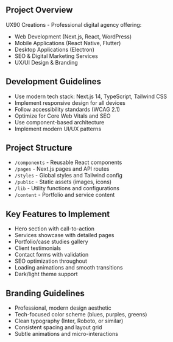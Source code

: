 <!-- UX90 Creations Digital Agency Workspace Instructions -->

## Project Overview
UX90 Creations - Professional digital agency offering:
- Web Development (Next.js, React, WordPress)
- Mobile Applications (React Native, Flutter)
- Desktop Applications (Electron)
- SEO & Digital Marketing Services
- UX/UI Design & Branding

## Development Guidelines
- Use modern tech stack: Next.js 14, TypeScript, Tailwind CSS
- Implement responsive design for all devices
- Follow accessibility standards (WCAG 2.1)
- Optimize for Core Web Vitals and SEO
- Use component-based architecture
- Implement modern UI/UX patterns

## Project Structure
- `/components` - Reusable React components
- `/pages` - Next.js pages and API routes
- `/styles` - Global styles and Tailwind config
- `/public` - Static assets (images, icons)
- `/lib` - Utility functions and configurations
- `/content` - Portfolio and service content

## Key Features to Implement
- Hero section with call-to-action
- Services showcase with detailed pages
- Portfolio/case studies gallery
- Client testimonials
- Contact forms with validation
- SEO optimization throughout
- Loading animations and smooth transitions
- Dark/light theme support

## Branding Guidelines
- Professional, modern design aesthetic
- Tech-focused color scheme (blues, purples, greens)
- Clean typography (Inter, Roboto, or similar)
- Consistent spacing and layout grid
- Subtle animations and micro-interactions
